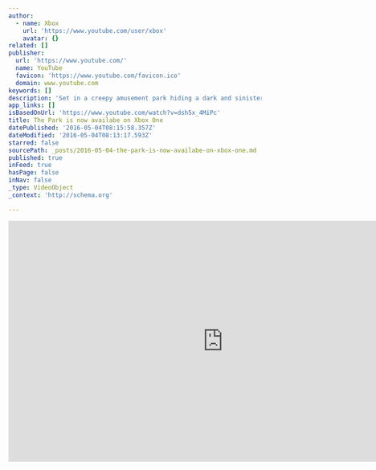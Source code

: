 ```yaml
---
author:
  - name: Xbox
    url: 'https://www.youtube.com/user/xbox'
    avatar: {}
related: []
publisher:
  url: 'https://www.youtube.com/'
  name: YouTube
  favicon: 'https://www.youtube.com/favicon.ico'
  domain: www.youtube.com
keywords: []
description: 'Set in a creepy amusement park hiding a dark and sinister secret, The Park is a one to two hour long first-person psychological horror experience focusing on intense storytelling and exploration instead of combat and action. A day at the park... a lost teddy bear... a missing child.'
app_links: []
isBasedOnUrl: 'https://www.youtube.com/watch?v=dsh5x_4MiPc'
title: The Park is now availabe on Xbox One
datePublished: '2016-05-04T08:15:58.357Z'
dateModified: '2016-05-04T08:13:17.593Z'
starred: false
sourcePath: _posts/2016-05-04-the-park-is-now-availabe-on-xbox-one.md
published: true
inFeed: true
hasPage: false
inNav: false
_type: VideoObject
_context: 'http://schema.org'

---
```

<iframe src="https://cdn.embedly.com/widgets/media.html?src=https%3A%2F%2Fwww.youtube.com%2Fembed%2Fdsh5x_4MiPc%3Ffeature%3Doembed&amp;url=https%3A%2F%2Fwww.youtube.com%2Fwatch%3Fv%3Ddsh5x_4MiPc&amp;image=https%3A%2F%2Fi.ytimg.com%2Fvi%2Fdsh5x_4MiPc%2Fhqdefault.jpg&amp;key=b7d04c9b404c499eba89ee7072e1c4f7&amp;type=text%2Fhtml&amp;schema=youtube" width="854" height="480" scrolling="no" frameborder="0" allowfullscreen="" style=""></iframe>